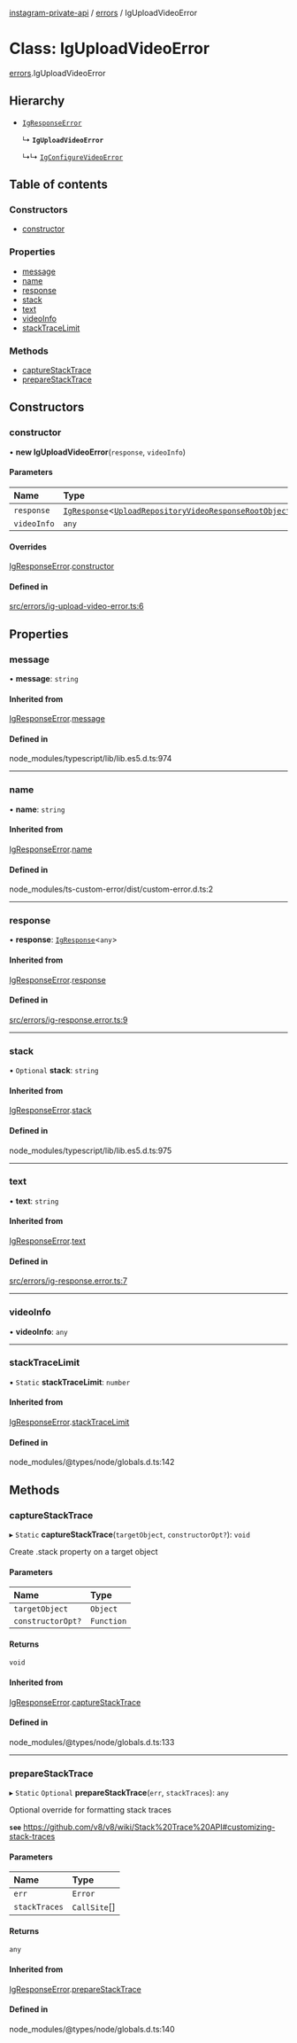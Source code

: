 [instagram-private-api](../../README.md) / [errors](../../modules/errors.md) / IgUploadVideoError

# Class: IgUploadVideoError

[errors](../../modules/errors.md).IgUploadVideoError

## Hierarchy

- [`IgResponseError`](IgResponseError.md)

  ↳ **`IgUploadVideoError`**

  ↳↳ [`IgConfigureVideoError`](IgConfigureVideoError.md)

## Table of contents

### Constructors

- [constructor](IgUploadVideoError.md#constructor)

### Properties

- [message](IgUploadVideoError.md#message)
- [name](IgUploadVideoError.md#name)
- [response](IgUploadVideoError.md#response)
- [stack](IgUploadVideoError.md#stack)
- [text](IgUploadVideoError.md#text)
- [videoInfo](IgUploadVideoError.md#videoinfo)
- [stackTraceLimit](IgUploadVideoError.md#stacktracelimit)

### Methods

- [captureStackTrace](IgUploadVideoError.md#capturestacktrace)
- [prepareStackTrace](IgUploadVideoError.md#preparestacktrace)

## Constructors

### constructor

• **new IgUploadVideoError**(`response`, `videoInfo`)

#### Parameters

| Name | Type |
| :------ | :------ |
| `response` | [`IgResponse`](../../modules/types.md#igresponse)<[`UploadRepositoryVideoResponseRootObject`](../../interfaces/responses/UploadRepositoryVideoResponseRootObject.md)\> |
| `videoInfo` | `any` |

#### Overrides

[IgResponseError](IgResponseError.md).[constructor](IgResponseError.md#constructor)

#### Defined in

[src/errors/ig-upload-video-error.ts:6](https://github.com/Nerixyz/instagram-private-api/blob/4971f34/src/errors/ig-upload-video-error.ts#L6)

## Properties

### message

• **message**: `string`

#### Inherited from

[IgResponseError](IgResponseError.md).[message](IgResponseError.md#message)

#### Defined in

node_modules/typescript/lib/lib.es5.d.ts:974

___

### name

• **name**: `string`

#### Inherited from

[IgResponseError](IgResponseError.md).[name](IgResponseError.md#name)

#### Defined in

node_modules/ts-custom-error/dist/custom-error.d.ts:2

___

### response

• **response**: [`IgResponse`](../../modules/types.md#igresponse)<`any`\>

#### Inherited from

[IgResponseError](IgResponseError.md).[response](IgResponseError.md#response)

#### Defined in

[src/errors/ig-response.error.ts:9](https://github.com/Nerixyz/instagram-private-api/blob/4971f34/src/errors/ig-response.error.ts#L9)

___

### stack

• `Optional` **stack**: `string`

#### Inherited from

[IgResponseError](IgResponseError.md).[stack](IgResponseError.md#stack)

#### Defined in

node_modules/typescript/lib/lib.es5.d.ts:975

___

### text

• **text**: `string`

#### Inherited from

[IgResponseError](IgResponseError.md).[text](IgResponseError.md#text)

#### Defined in

[src/errors/ig-response.error.ts:7](https://github.com/Nerixyz/instagram-private-api/blob/4971f34/src/errors/ig-response.error.ts#L7)

___

### videoInfo

• **videoInfo**: `any`

___

### stackTraceLimit

▪ `Static` **stackTraceLimit**: `number`

#### Inherited from

[IgResponseError](IgResponseError.md).[stackTraceLimit](IgResponseError.md#stacktracelimit)

#### Defined in

node_modules/@types/node/globals.d.ts:142

## Methods

### captureStackTrace

▸ `Static` **captureStackTrace**(`targetObject`, `constructorOpt?`): `void`

Create .stack property on a target object

#### Parameters

| Name | Type |
| :------ | :------ |
| `targetObject` | `Object` |
| `constructorOpt?` | `Function` |

#### Returns

`void`

#### Inherited from

[IgResponseError](IgResponseError.md).[captureStackTrace](IgResponseError.md#capturestacktrace)

#### Defined in

node_modules/@types/node/globals.d.ts:133

___

### prepareStackTrace

▸ `Static` `Optional` **prepareStackTrace**(`err`, `stackTraces`): `any`

Optional override for formatting stack traces

**`see`** https://github.com/v8/v8/wiki/Stack%20Trace%20API#customizing-stack-traces

#### Parameters

| Name | Type |
| :------ | :------ |
| `err` | `Error` |
| `stackTraces` | `CallSite`[] |

#### Returns

`any`

#### Inherited from

[IgResponseError](IgResponseError.md).[prepareStackTrace](IgResponseError.md#preparestacktrace)

#### Defined in

node_modules/@types/node/globals.d.ts:140
